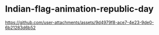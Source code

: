 # Indian-flag-animation-republic-day

https://github.com/user-attachments/assets/9d4979f8-ace7-4e23-9de0-6b21283d6b52

